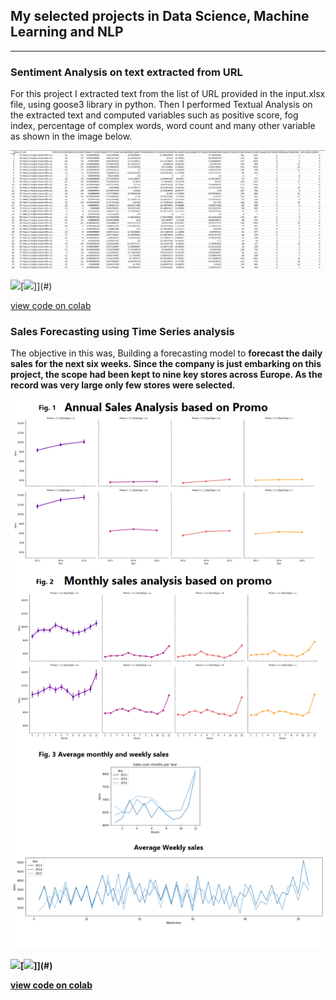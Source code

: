 ## My selected projects in Data Science, Machine Learning and NLP

---

### Sentiment Analysis on text extracted from URL  
For this project I extracted text from the list of URL provided in the input.xlsx file, using goose3 library in python. Then I performed Textual Analysis on the extracted text and computed variables such as positive score, fog index, percentage of complex words, word count and many other variable as shown in the image below.

<img src="images/image 1.png?raw=true"/>

[![](https://img.shields.io/badge/Python-white?logo=Python)](#)[![](https://img.shields.io/badge/Jupyter-white?logo=Jupyter)]](#)

[view code on colab](https://colab.research.google.com/drive/1hiTQc8ydpZ6L-4VSONmyaLoAqeHsD9oG#scrollTo=gCz-MnU0FlMW)

### Sales Forecasting using Time Series analysis
The objective in this was, Building a forecasting model to <b>forecast the daily sales for the next six weeks.<b> Since the company is just embarking on this project, the scope had been kept to nine key stores across Europe. As the record was very large only few stores were selected.
  
<img src="images/image2.png?raw=true" />
          
[![](https://img.shields.io/badge/Python-white?logo=Python)](#)[![](https://img.shields.io/badge/Jupyter-white?logo=Jupyter)]](#)
          
[view code on colab](https://colab.research.google.com/drive/1OtezRvb2f_Gcy2f9MyhUchSI2h4Nxom-#scrollTo=b1e7761f)
